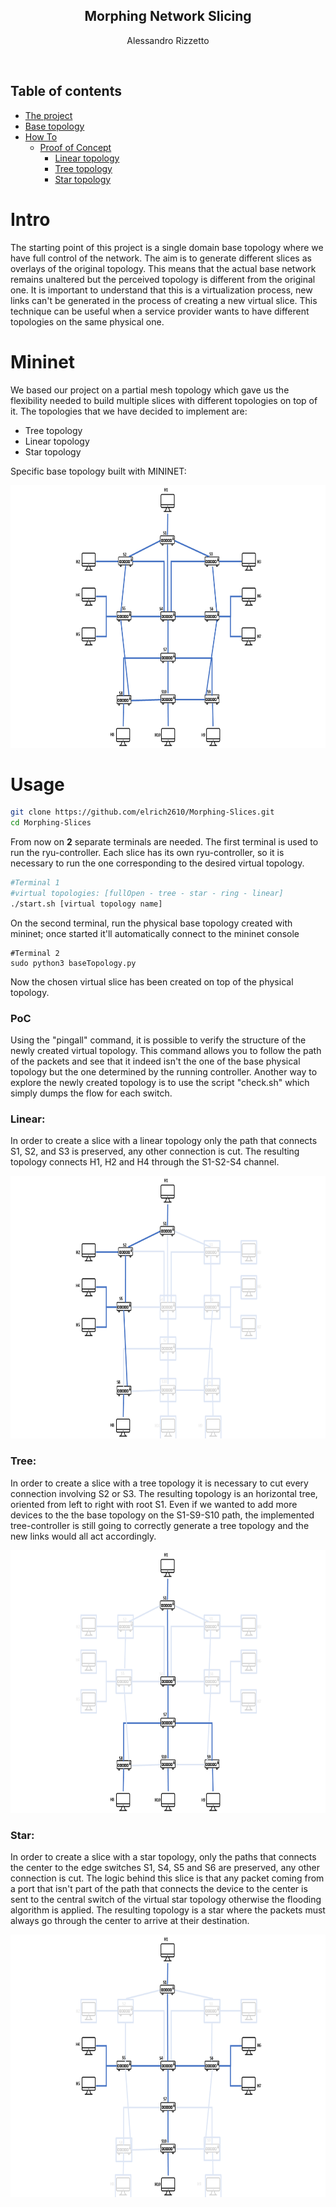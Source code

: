 <p align="center">
  <h2 align="center">Morphing Network Slicing</h2>
  <p align="center">
  Alessandro Rizzetto
  </p>
</p>
<br>

## Table of contents
- [The project](#Intro)
- [Base topology](#Mininet)
- [How To](#Usage)
    - [Proof of Concept](#PoC)
        - [Linear topology](#Linear)
        - [Tree topology](#Tree)
        - [Star topology](#Star)

# Intro
The starting point of this project is a single domain base topology where we have full control of the network. The aim is to generate different slices as overlays of the original topology. This means that the actual base network remains unaltered but the perceived topology is different from the original one. It is important to understand that this is a virtualization process, new links can't be generated in the process of creating a new virtual slice.
This technique can be useful when a service provider wants to have different topologies on the same physical one.

# Mininet
We based our project on a partial mesh topology which gave us the flexibility needed to build multiple slices with different topologies on top of it.
The topologies that we have decided to implement are:
- Tree topology
- Linear topology
- Star topology

Specific base topology built with MININET: 
<p align="center">
  <img src="/pictures/BASE.png" width="700" height="420">

# Usage

```bash
git clone https://github.com/elrich2610/Morphing-Slices.git
cd Morphing-Slices
```
From now on  **2** separate terminals are needed.
The first terminal is used to run the ryu-controller.
Each slice has its own ryu-controller, so it is necessary to run the one corresponding to the desired virtual topology.


```bash
#Terminal 1
#virtual topologies: [fullOpen - tree - star - ring - linear]
./start.sh [virtual topology name]
```

On the  second terminal, run the physical base topology created with mininet; once started it'll automatically connect to the mininet console
```
#Terminal 2
sudo python3 baseTopology.py
```
Now the chosen virtual slice has been created on top of the physical topology.

### PoC
Using the "pingall" command, it is possible to verify the structure of the newly created virtual topology. This command allows you to follow the path of the packets and see that it indeed isn't the one of the base physical topology but the one determined by the running controller.
Another way to explore the newly created topology is to use the script "check.sh" which simply dumps the flow for each switch.

### Linear:
In order to create a slice with a linear topology only the path that connects S1, S2, and S3 is preserved, any other connection is cut.
The resulting topology connects H1, H2 and H4 through the S1-S2-S4 channel.

<p align="center">
  <img src="/pictures/LINEAR.png" width="700" height="420">

### Tree:
In order to create a slice with a tree topology it is necessary to cut every connection involving S2 or S3.
The resulting topology is an horizontal tree, oriented from left to right with root S1.
Even if we wanted to add more devices to the the base topology on the S1-S9-S10 path, the implemented tree-controller is still going to correctly generate a tree topology and the new links would all act accordingly.

<p align="center">
  <img src="/pictures/TREE.png" width="700" height="420">


### Star:
In order to create a slice with a star topology, only the paths that connects the center to the edge switches S1, S4, S5 and S6 are preserved, any other connection is cut. The logic behind this slice is that any packet coming from a port that isn't part of the path that connects the device to the center is sent to the central switch of the virtual star topology otherwise the flooding algorithm is applied.
The resulting topology is a star where the packets must always go through the center to arrive at their destination.

<p align="center">
  <img src="/pictures/STAR.png" width="700" height="420">
